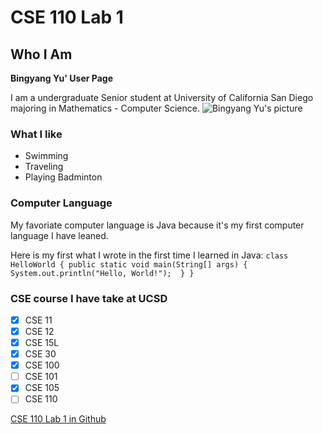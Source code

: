 # CSE 110 Lab 1

## Who I Am ##
**Bingyang Yu' User Page** 

I am a undergraduate Senior student at University of California San Diego majoring in Mathematics - Computer Science. 
![Bingyang Yu's picture](https://today.ucsd.edu/news_uploads/img-primary-Geisel-UCSanDiego-ErikJepsen-090922.jpg)

### What I like ##
+ Swimming
+ Traveling
+ Playing Badminton

### Computer Language ###
My favoriate computer language is Java because it's my first computer language I have leaned. 

Here is my first what I wrote in the first time I learned in Java:
`class HelloWorld {
    public static void main(String[] args) {
        System.out.println("Hello, World!"); 
    }
}`




### CSE course I have take at UCSD ###
- [X] CSE 11
- [X] CSE 12
- [X] CSE 15L
- [X] CSE 30
- [X] CSE 100
- [ ] CSE 101
- [X] CSE 105
- [ ] CSE 110

[CSE 110 Lab 1 in Github](https://github.com/8YBY8sd/CSE110Lab1)